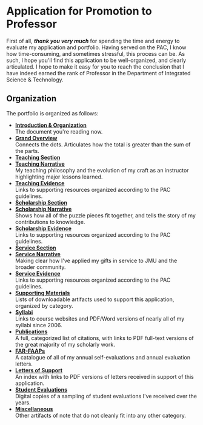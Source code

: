 # Application for Promotion to Professor

First of all, _**thank you very much**_ for spending the time and energy to evaluate my application and portfolio. Having served on the PAC, I know how time-consuming, and sometimes stressful, this process can be. As such, I hope you'll find this application to be well-organized, and clearly articulated. I hope to make it easy for you to reach the conclusion that I have indeed earned the rank of Professor in the Department of Integrated Science & Technology.

## Organization

The portfolio is organized as follows:

* **[Introduction & Organization](/README.md)**<br>The document you're reading now.
* **[Grand Overview](overview.md)**<br>Connects the dots. Articulates how the total is greater than the sum of the parts.
* **[Teaching Section](/teaching/teaching.md)**
 * **[Teaching Narrative](/teaching/teaching_narrative.md)**<br>My teaching philosophy and the evolution of my craft as an instructor highlighting major lessons learned.
 * **[Teaching Evidence](/teaching/teaching_evidence.md)**<br>Links to supporting resources organized according to the PAC guidelines.
* **[Scholarship Section](/scholarhsip/scholarship.md)**
 * **[Scholarship Narrative](/scholarhsip/scholarship_narrative.md)**<br>Shows how all of the puzzle pieces fit together, and tells the story of my contributions to knowledge.
 * **[Scholarship Evidence](/scholarhsip/scholarship_evidence.md)**<br>Links to supporting resources organized according to the PAC guidelines.
* **[Service Section](/service/service.md)**
 * **[Service Narrative](/service/service_narrative.md)**<br>Making clear how I've applied my gifts in service to JMU and the broader community.
 * **[Service Evidence](/service/service_evidence.md)**<br>Links to supporting resources organized according to the PAC guidelines.
* **[Supporting Materials](supporting-materials.md)**<br>Lists of downloadable artifacts used to support this application, organized by category.
 * **[Syllabi](/supporting_materials/syllabi.md)**<br>Links to course websites and PDF/Word versions of nearly all of my syllabi since 2006.
 * **[Publications](/supporting_materials/publications.md)**<br>A full, categorized list of citations, with links to PDF full-text versions of the great majority of my scholarly work.
 * **[FAR-FAAPs](/supporting_materials/far-faaps.md)**<br>A catalogue of all of my annual self-evaluations and annual evaluation letters.
 * **[Letters of Support](/supporting_materials/letters.md)**<br>An index with links to PDF versions of letters received in support of this application.
 * **[Student Evaluations](/supporting_materials/evals.md)**<br>Digital copies of a sampling of student evaluations I've received over the years.
 * **[Miscellaneous](/supporting_materials/misc.md)**<br>Other artifacts of note that do not cleanly fit into any other category.
 